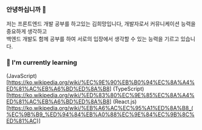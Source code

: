### 안녕하십니까 👋

저는 프론트엔드 개발 공부를 하고있는 김희망입니다, 개발자로서 커뮤니케이션 능력을 중요하게 생각하고  
백엔드 개발도 함께 공부를 하여 서로의 입장에서 생각할 수 있는 능력을 기르고 있습니다.

### 🌱 I'm currently learning
(JavaScript)[https://ko.wikipedia.org/wiki/%EC%9E%90%EB%B0%94%EC%8A%A4%ED%81%AC%EB%A6%BD%ED%8A%B8]
(TypeScript)[https://ko.wikipedia.org/wiki/%ED%83%80%EC%9E%85%EC%8A%A4%ED%81%AC%EB%A6%BD%ED%8A%B8]
(React.js)[https://ko.wikipedia.org/wiki/%EB%A6%AC%EC%95%A1%ED%8A%B8_(%EC%9B%B9_%ED%94%84%EB%A0%88%EC%9E%84%EC%9B%8C%ED%81%AC)]

<!--
**KIMHUEMANG/Kimhuemang** is a ✨ _special_ ✨ repository because its `README.md` (this file) appears on your GitHub profile.

Here are some ideas to get you started:

- 🔭 I’m currently working on ...
- 🌱 I’m currently learning ...
- 👯 I’m looking to collaborate on ...
- 🤔 I’m looking for help with ...
- 💬 Ask me about ...
- 📫 How to reach me: ...
- 😄 Pronouns: ...
- ⚡ Fun fact: ...
-->
